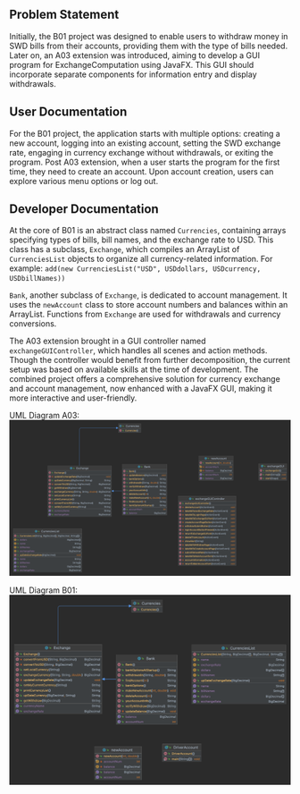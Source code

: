 ## Problem Statement
Initially, the B01 project was designed to enable users to withdraw money in SWD bills from their accounts, providing them with the type of bills needed. Later on, an A03 extension was introduced, aiming to develop a GUI program for ExchangeComputation using JavaFX. This GUI should incorporate separate components for information entry and display withdrawals.

## User Documentation
For the B01 project, the application starts with multiple options: creating a new account, logging into an existing account, setting the SWD exchange rate, engaging in currency exchange without withdrawals, or exiting the program. Post A03 extension, when a user starts the program for the first time, they need to create an account. Upon account creation, users can explore various menu options or log out.

## Developer Documentation
At the core of B01 is an abstract class named `Currencies`, containing arrays specifying types of bills, bill names, and the exchange rate to USD. This class has a subclass, `Exchange`, which compiles an ArrayList of `CurrenciesList` objects to organize all currency-related information. For example:
`add(new CurrenciesList("USD", USDdollars, USDcurrency, USDbillNames))`

`Bank`, another subclass of `Exchange`, is dedicated to account management. It uses the `newAccount` class to store account numbers and balances within an ArrayList. Functions from `Exchange` are used for withdrawals and currency conversions.

The A03 extension brought in a GUI controller named `exchangeGUIController`, which handles all scenes and action methods. Though the controller would benefit from further decomposition, the current setup was based on available skills at the time of development. The combined project offers a comprehensive solution for currency exchange and account management, now enhanced with a JavaFX GUI, making it more interactive and user-friendly.


UML Diagram A03: 
![A03_ExchangeComputationGUIDiagram.png](https://github.com/fqkammona/SWD-Projects/blob/main/UML-Diagrams/A03_ExchangeComputationGUIDiagram.png)


UML Diagram B01: 
![B01_ExchangeComputationDiagram.png](https://github.com/fqkammona/SWD-Projects/blob/main/UML-Diagrams/B01_ExchangeComputationDiagram.png)
